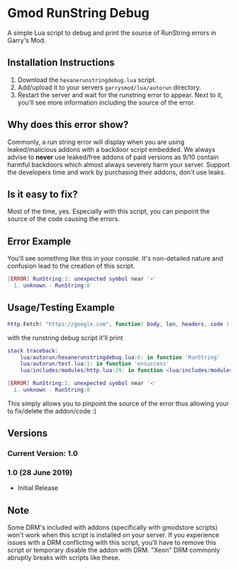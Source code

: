 # Gmod RunString Debug
A simple Lua script to debug and print the source of RunString errors in Garry's Mod. 

## Installation Instructions
1. Download the `hexanerunstringdebug.lua` script.
2. Add/upload it to your servers `garrysmod/lua/autorun` directory.
3. Restart the server and wait for the runstring error to appear. Next to it, you'll see more information including the source of the error. 

## Why does this error show?
Commonly, a run string error will display when you are using leaked/malicious addons with a backdoor script embedded. We always advise to **never** use leaked/free addons of paid versions as 9/10 contain harmful backdoors which almost always severely harm your server. Support the developers time and work by purchasing their addons, don't use leaks.   

## Is it easy to fix?
Most of the time, yes. Especially with this script, you can pinpoint the source of the code causing the errors.

## Error Example
You'll see something like this in your console. It's non-detailed nature and confusion lead to the creation of this script. 

```lua
[ERROR] RunString:1: unexpected symbol near '<'
  1. unknown - RunString:0
```

## Usage/Testing Example

```lua
http.Fetch( "https://google.com", function( body, len, headers, code ) RunString(body) end)
```
with the runstring debug script it'll print

```lua
stack traceback:
    lua/autorun/hexanerunstringdebug.lua:6: in function 'RunString'
    lua/autorun/test.lua:1: in function 'onsuccess'
    lua/includes/modules/http.lua:29: in function <lua/includes/modules/http.lua:25>

[ERROR] RunString:1: unexpected symbol near '<'
  1. unknown - RunString:0
```

This simply allows you to pinpoint the source of the error thus allowing your to fix/delete the addon/code :)

## Versions

### Current Version: 1.0

### 1.0 (28 June 2019)
- Initial Release

## Note
Some DRM's included with addons (specifically with gmodstore scripts) won't work when this script is installed on your server. If you experience issues with a DRM conflicting with this script, you'll have to remove this script or temporary disable the addon with DRM. "Xeon" DRM commonly abruptly breaks with scripts like these. 
